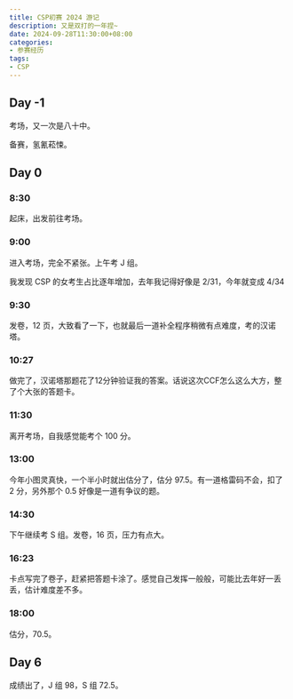 ```yaml
---
title: CSP初赛 2024 游记
description: 又是双打的一年捏~
date: 2024-09-28T11:30:00+08:00
categories:
- 参赛经历
tags:
- CSP
---
```


## Day -1

考场，又一次是八十中。

备赛，氢氰菘悚。

## Day 0

### 8:30

起床，出发前往考场。

### 9:00

进入考场，完全不紧张。上午考 J 组。

我发现 CSP 的女考生占比逐年增加，去年我记得好像是 $2/31$，今年就变成 $4/34$

### 9:30

发卷，$12$ 页，大致看了一下，也就最后一道补全程序稍微有点难度，考的汉诺塔。

### 10:27

做完了，汉诺塔那题花了12分钟验证我的答案。话说这次CCF怎么这么大方，整了个大张的答题卡。

### 11:30

离开考场，自我感觉能考个 $100$ 分。

### 13:00

今年小图灵真快，一个半小时就出估分了，估分 $97.5$。有一道格雷码不会，扣了 $2$ 分，另外那个 $0.5$ 好像是一道有争议的题。

### 14:30

下午继续考 S 组。发卷，$16$ 页，压力有点大。

### 16:23

卡点写完了卷子，赶紧把答题卡涂了。感觉自己发挥一般般，可能比去年好一丢丢，估计难度差不多。

### 18:00

估分，$70.5$。

## Day 6

成绩出了，J 组 $98$，S 组 $72.5$。
